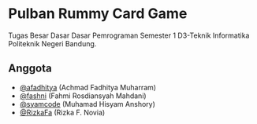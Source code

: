 # Pulban Rummy Card Game #
Tugas Besar Dasar Dasar Pemrograman Semester 1 D3-Teknik Informatika Politeknik Negeri Bandung.
## Anggota
- [@afadhitya](https://github.com/afadhitya) (Achmad Fadhitya Muharram)
- [@fashni](https://github.com/fashni) (Fahmi Rosdiansyah Mahdani)
- [@syamcode](https://github.com/syamcode) (Muhamad Hisyam Anshory)
- [@RizkaFa](https://github.com/RizkaFa) (Rizka F. Novia)
